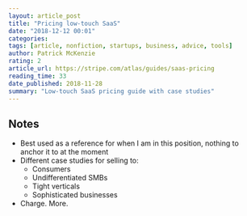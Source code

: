 ```yaml
---
layout: article_post
title: "Pricing low-touch SaaS"
date: "2018-12-12 00:01"
categories:
tags: [article, nonfiction, startups, business, advice, tools]
author: Patrick McKenzie
rating: 2
article_url: https://stripe.com/atlas/guides/saas-pricing
reading_time: 33
date_published: 2018-11-28
summary: "Low-touch SaaS pricing guide with case studies"
---
```


## Notes

* Best used as a reference for when I am in this position, nothing to anchor it
  to at the moment
* Different case studies for selling to:
  * Consumers
  * Undifferentiated SMBs
  * Tight verticals
  * Sophisticated businesses
* Charge. More.

